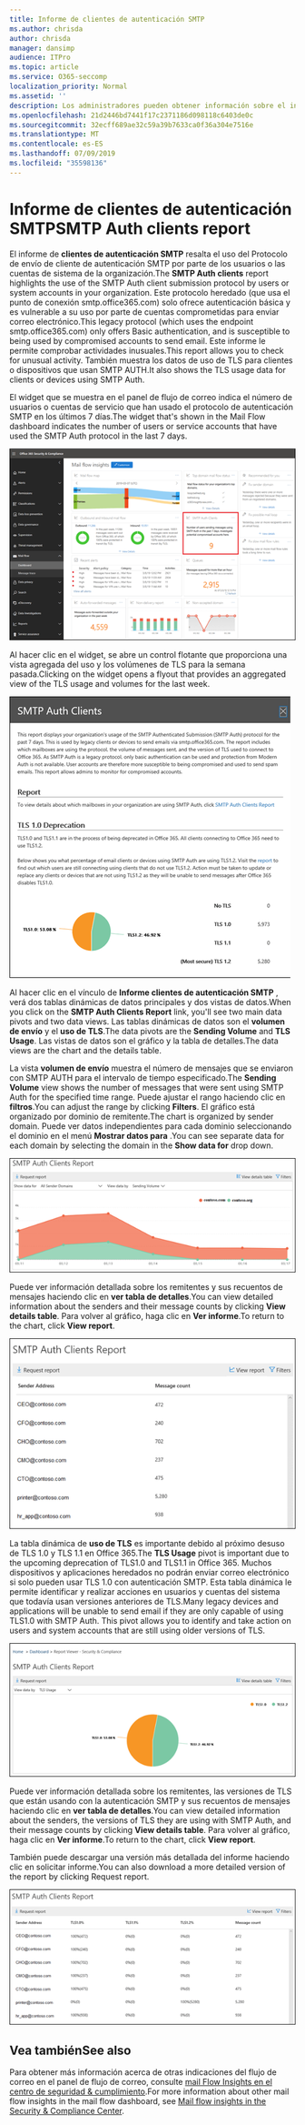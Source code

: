 ```yaml
---
title: Informe de clientes de autenticación SMTP
ms.author: chrisda
author: chrisda
manager: dansimp
audience: ITPro
ms.topic: article
ms.service: O365-seccomp
localization_priority: Normal
ms.assetid: ''
description: Los administradores pueden obtener información sobre el informe de clientes de autenticación SMTP en el panel de flujo de correo en el centro de seguridad & cumplimiento.
ms.openlocfilehash: 21d2446bd7441f17c2371186d098118c6403de0c
ms.sourcegitcommit: 32ecff689ae32c59a39b7633ca0f36a304e7516e
ms.translationtype: MT
ms.contentlocale: es-ES
ms.lasthandoff: 07/09/2019
ms.locfileid: "35598136"
---
```

# <a name="smtp-auth-clients-report"></a><span data-ttu-id="d7f29-103">Informe de clientes de autenticación SMTP</span><span class="sxs-lookup"><span data-stu-id="d7f29-103">SMTP Auth clients report</span></span>

<span data-ttu-id="d7f29-104">El informe de **clientes de autenticación SMTP** resalta el uso del Protocolo de envío de cliente de autenticación SMTP por parte de los usuarios o las cuentas de sistema de la organización.</span><span class="sxs-lookup"><span data-stu-id="d7f29-104">The **SMTP Auth clients** report highlights the use of the SMTP Auth client submission protocol by users or system accounts in your organization.</span></span> <span data-ttu-id="d7f29-105">Este protocolo heredado (que usa el punto de conexión smtp.office365.com) solo ofrece autenticación básica y es vulnerable a su uso por parte de cuentas comprometidas para enviar correo electrónico.</span><span class="sxs-lookup"><span data-stu-id="d7f29-105">This legacy protocol (which uses the endpoint smtp.office365.com) only offers Basic authentication, and is susceptible to being used by compromised accounts to send email.</span></span>  <span data-ttu-id="d7f29-106">Este informe le permite comprobar actividades inusuales.</span><span class="sxs-lookup"><span data-stu-id="d7f29-106">This report allows you to check for unusual activity.</span></span> <span data-ttu-id="d7f29-107">También muestra los datos de uso de TLS para clientes o dispositivos que usan SMTP AUTH.</span><span class="sxs-lookup"><span data-stu-id="d7f29-107">It also shows the TLS usage data for clients or devices using SMTP Auth.</span></span>

<span data-ttu-id="d7f29-108">El widget que se muestra en el panel de flujo de correo indica el número de usuarios o cuentas de servicio que han usado el protocolo de autenticación SMTP en los últimos 7 días.</span><span class="sxs-lookup"><span data-stu-id="d7f29-108">The widget that's shown in the Mail Flow dashboard indicates the number of users or service accounts that have used the SMTP Auth protocol in the last 7 days.</span></span>

![El informe de clientes de autenticación SMTP del panel de flujo de correo en el centro de seguridad & cumplimiento](media/smtp-auth-clients-report-selected.png)

<span data-ttu-id="d7f29-110">Al hacer clic en el widget, se abre un control flotante que proporciona una vista agregada del uso y los volúmenes de TLS para la semana pasada.</span><span class="sxs-lookup"><span data-stu-id="d7f29-110">Clicking on the widget opens a flyout that provides an aggregated view of the TLS usage and volumes for the last week.</span></span>

![El control flotante en el informe de clientes de autenticación SMTP](media/smtp-auth-clients-flyout.png)

<span data-ttu-id="d7f29-112">Al hacer clic en el vínculo de **Informe clientes de autenticación SMTP** , verá dos tablas dinámicas de datos principales y dos vistas de datos.</span><span class="sxs-lookup"><span data-stu-id="d7f29-112">When you click on the **SMTP Auth Clients Report** link, you'll see two main data pivots and two data views.</span></span> <span data-ttu-id="d7f29-113">Las tablas dinámicas de datos son el **volumen de envío** y el **uso de TLS**.</span><span class="sxs-lookup"><span data-stu-id="d7f29-113">The data pivots are the **Sending Volume** and **TLS Usage**.</span></span> <span data-ttu-id="d7f29-114">Las vistas de datos son el gráfico y la tabla de detalles.</span><span class="sxs-lookup"><span data-stu-id="d7f29-114">The data views are the chart and the details table.</span></span>

<span data-ttu-id="d7f29-115">La vista **volumen de envío** muestra el número de mensajes que se enviaron con SMTP AUTH para el intervalo de tiempo especificado.</span><span class="sxs-lookup"><span data-stu-id="d7f29-115">The **Sending Volume** view shows the number of messages that were sent using SMTP Auth for the specified time range.</span></span> <span data-ttu-id="d7f29-116">Puede ajustar el rango haciendo clic en **filtros**.</span><span class="sxs-lookup"><span data-stu-id="d7f29-116">You can adjust the range by clicking **Filters**.</span></span> <span data-ttu-id="d7f29-117">El gráfico está organizado por dominio de remitente.</span><span class="sxs-lookup"><span data-stu-id="d7f29-117">The chart is organized by sender domain.</span></span> <span data-ttu-id="d7f29-118">Puede ver datos independientes para cada dominio seleccionando el dominio en el menú **Mostrar datos para** .</span><span class="sxs-lookup"><span data-stu-id="d7f29-118">You can see separate data for each domain by selecting the domain in the **Show data for** drop down.</span></span>

![Envío de volumen en el informe de clientes de autenticación SMTP](media/smtp-auth-clients-report-sending-volume.png)

<span data-ttu-id="d7f29-120">Puede ver información detallada sobre los remitentes y sus recuentos de mensajes haciendo clic en **ver tabla de detalles**.</span><span class="sxs-lookup"><span data-stu-id="d7f29-120">You can view detailed information about the senders and their message counts by clicking **View details table**.</span></span> <span data-ttu-id="d7f29-121">Para volver al gráfico, haga clic en **Ver informe**.</span><span class="sxs-lookup"><span data-stu-id="d7f29-121">To return to the chart, click **View report**.</span></span>

![Tabla de detalles para enviar el volumen en el informe de clientes de autenticación SMTP](media/smtp-auth-clients-report-details-sending-volume.png)

<span data-ttu-id="d7f29-123">La tabla dinámica de **uso de TLS** es importante debido al próximo desuso de TLS 1.0 y TLS 1.1 en Office 365.</span><span class="sxs-lookup"><span data-stu-id="d7f29-123">The **TLS Usage** pivot is important due to the upcoming deprecation of TLS1.0 and TLS1.1 in Office 365.</span></span> <span data-ttu-id="d7f29-124">Muchos dispositivos y aplicaciones heredados no podrán enviar correo electrónico si solo pueden usar TLS 1.0 con autenticación SMTP. Esta tabla dinámica le permite identificar y realizar acciones en usuarios y cuentas del sistema que todavía usan versiones anteriores de TLS.</span><span class="sxs-lookup"><span data-stu-id="d7f29-124">Many legacy devices and applications will be unable to send email if they are only capable of using TLS1.0 with SMTP Auth. This pivot allows you to identify and take action on users and system accounts that are still using older versions of TLS.</span></span>

![Uso de TLS en el informe de clientes de autenticación SMTP](media/smtp-auth-clients-report-tls-usage.png)

<span data-ttu-id="d7f29-126">Puede ver información detallada sobre los remitentes, las versiones de TLS que están usando con la autenticación SMTP y sus recuentos de mensajes haciendo clic en **ver tabla de detalles**.</span><span class="sxs-lookup"><span data-stu-id="d7f29-126">You can view detailed information about the senders, the versions of TLS they are using with SMTP Auth, and their message counts by clicking **View details table**.</span></span> <span data-ttu-id="d7f29-127">Para volver al gráfico, haga clic en **Ver informe**.</span><span class="sxs-lookup"><span data-stu-id="d7f29-127">To return to the chart, click **View report**.</span></span>

<span data-ttu-id="d7f29-128">También puede descargar una versión más detallada del informe haciendo clic en solicitar informe.</span><span class="sxs-lookup"><span data-stu-id="d7f29-128">You can also download a more detailed version of the report by clicking Request report.</span></span>

![Tabla de detalles del uso de TLS en el informe de clientes de autenticación SMTP](media/smtp-auth-clients-report-details-tls-usage.png)

## <a name="see-also"></a><span data-ttu-id="d7f29-130">Vea también</span><span class="sxs-lookup"><span data-stu-id="d7f29-130">See also</span></span>

<span data-ttu-id="d7f29-131">Para obtener más información acerca de otras indicaciones del flujo de correo en el panel de flujo de correo, consulte [mail Flow Insights en el centro de seguridad & cumplimiento](mail-flow-insights-v2.md).</span><span class="sxs-lookup"><span data-stu-id="d7f29-131">For more information about other mail flow insights in the mail flow dashboard, see [Mail flow insights in the Security & Compliance Center](mail-flow-insights-v2.md).</span></span>

